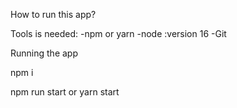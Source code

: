 
How to run this app?

Tools is needed:
-npm or yarn
-node :version 16
-Git

Running the app

npm i

npm run start or yarn start



